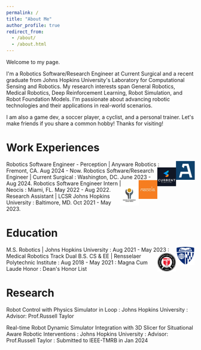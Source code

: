 ```yaml
---
permalink: /
title: "About Me"
author_profile: true
redirect_from: 
  - /about/
  - /about.html
---
```



Welcome to my page. 

I'm a Robotics Software/Research Engineer at Current Surgical and a recent graduate from Johns Hopkins University's Laboratory for Computational Sensing and Robotics. My research interests span General Robotics, Medical Robotics, Deep Reinforcement Learning, Robot Simulation, and Robot Foundation Models. I'm passionate about advancing robotic technologies and their applications in real-world scenarios. 

I am also a game dev, a soccer player, a cyclist, and a personal trainer. Let's make friends if you share a common hobby! Thanks for visiting!

Work Experiences
======
<img align="right" width="50" height="50" src="images/anyware_robotics_logo.png">
Robotics Software Engineer - Perception | Anyware Robotics
:  Fremont, CA.  Aug 2024 - Now.

<img align="right" width="50" height="50" src="images/current_surgical_logo.jpg">
Robotics Software/Research Engineer | Current Surgical
:  Washington, DC.  June 2023 - Aug 2024.

<img align="right" width="50" height="50" src="images/neocis_logo.jpg">
Robotics Software Engineer Intern | Neocis
:  Miami, FL. May 2022 - Aug 2022.

<img align="right" width="50" height="50" src="images/lcsr_logo.jpg">
Research Assistant | LCSR Johns Hopkins University 
:  Baltimore, MD. Oct 2021 - May 2023.


Education
======

<img align="right" width="50" height="50" src="images/jhu_logo.png">
M.S. Robotics | Johns Hopkins University
:  Aug 2021 - May 2023
:  Medical Robotics Track

<img align="right" width="50" height="50" src="images/Rensselaer_logo.svg.png">
Dual B.S. CS & EE | Rensselaer Polytechnic Institute
:  Aug 2018 - May 2021
:  Magna Cum Laude Honor
:  Dean's Honor List


Research
======

Robot Control with Physics Simulator in Loop
:  Johns Hopkins University
:  Advisor: Prof.Russell Taylor

Real-time Robot Dynamic Simulator Integration with 3D Slicer for Situational Aware Robotic Interventions
:  Johns Hopkins University
:  Advisor: Prof.Russell Taylor
:  Submitted to IEEE-TMRB in Jan 2024








